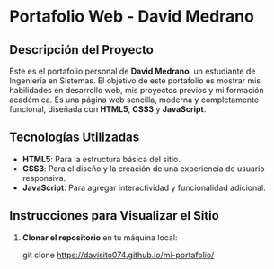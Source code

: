 # Portafolio Web - David Medrano

## Descripción del Proyecto

Este es el portafolio personal de **David Medrano**, un estudiante de Ingeniería en Sistemas. El objetivo de este portafolio es mostrar mis habilidades en desarrollo web, mis proyectos previos y mi formación académica. Es una página web sencilla, moderna y completamente funcional, diseñada con **HTML5**, **CSS3** y **JavaScript**.

## Tecnologías Utilizadas

- **HTML5**: Para la estructura básica del sitio.
- **CSS3**: Para el diseño y la creación de una experiencia de usuario responsiva.
- **JavaScript**: Para agregar interactividad y funcionalidad adicional.

## Instrucciones para Visualizar el Sitio

1. **Clonar el repositorio** en tu máquina local:

   git clone https://davisito074.github.io/mi-portafolio/
